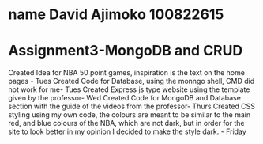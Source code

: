 # name David Ajimoko 100822615
# Assignment3-MongoDB and CRUD


Created Idea for NBA 50 point games, inspiration is the text on the home pages - Tues
Created Code for Database, using the monngo shell, CMD did not work for me- Tues
Created Express js type website using the template given by the professor- Wed
Created Code for MongoDB and Database section with the guide of the videos from the professor- Thurs
Created CSS styling using my own code, the colours are meant to be similar to the main red, and blue colours of the NBA, which are not dark, but in order for the site to look better in my opinion I decided to make the style dark. - Friday
